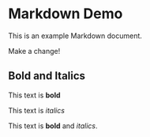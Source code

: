 # Markdown Demo

This is an example Markdown document.

Make a change!

## Bold and Italics

This text is **bold**

This text is _italics_

This text is **bold** and _italics_.